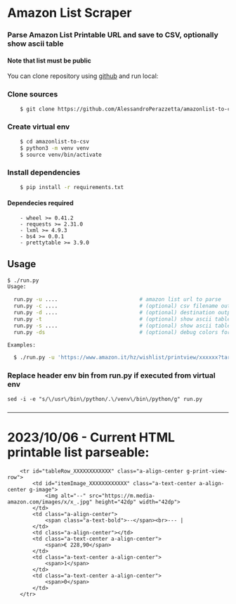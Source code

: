 # Amazon List Scraper
### Parse Amazon List Printable URL and save to CSV, optionally show ascii table
#### Note that list must be public

You can clone repository using [github](https://github.com/AlessandroPerazzetta/amazonlist-to-csv.git) and run local:

### Clone sources
```bash
    $ git clone https://github.com/AlessandroPerazzetta/amazonlist-to-csv.git
```
### Create virtual env
```bash
    $ cd amazonlist-to-csv
    $ python3 -m venv venv
    $ source venv/bin/activate
```
### Install dependencies
```bash 
    $ pip install -r requirements.txt
```
#### Dependecies required

```
    - wheel >= 0.41.2
    - requests >= 2.31.0
    - lxml >= 4.9.3
    - bs4 >= 0.0.1
    - prettytable >= 3.9.0
```
## Usage 

```bash
$ ./run.py
Usage:

  run.py -u ....                          # amazon list url to parse
  run.py -c ....                          # (optional) csv filename output
  run.py -d ....                          # (optional) destination output dir
  run.py -t                               # (optional) show ascii table
  run.py -s ....                          # (optional) show ascii table with style
  run.py -ds                              # (optional) debug colors for table

Examples:

  $ ./run.py -u 'https://www.amazon.it/hz/wishlist/printview/xxxxxx?target=_blank&ref_=lv_pv&filter=unpurchased&sort=default' -c 'out' -d 'outdir' -t -s 'STYLE'`

```

### Replace header env bin from run.py if executed from virtual env

    sed -i -e "s/\/usr\/bin\/python/.\/venv\/bin\/python/g" run.py

### 

---
# 2023/10/06 - Current HTML printable list parseable:
```
    <tr id="tableRow_XXXXXXXXXXXX" class="a-align-center g-print-view-row">
        <td id="itemImage_XXXXXXXXXXXX" class="a-text-center a-align-center g-image">
            <img alt="--" src="https://m.media-amazon.com/images/x/x_.jpg" height="42dp" width="42dp">
        </td>
        <td class="a-align-center">
            <span class="a-text-bold">--</span><br>--- |
        </td>
        <td class="a-align-center"></td>
        <td class="a-text-center a-align-center">
            <span>€ 228,90</span>
        </td>
        <td class="a-text-center a-align-center">
            <span>1</span>
        </td>
        <td class="a-text-center a-align-center">
            <span>0</span>
        </td>
    </tr>
```